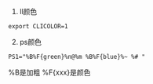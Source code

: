 1. ll颜色
```
export CLICOLOR=1
```
2. ps颜色
```
PS1="%B%F{green}%n@%m %B%F{blue}%~ %# "
```
%B是加粗 %F{xxx}是颜色